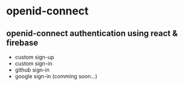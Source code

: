 # openid-connect

## openid-connect authentication using react & firebase

-   custom sign-up
-   custom sign-in
-   github sign-in
-   google sign-in (comming soon...)
